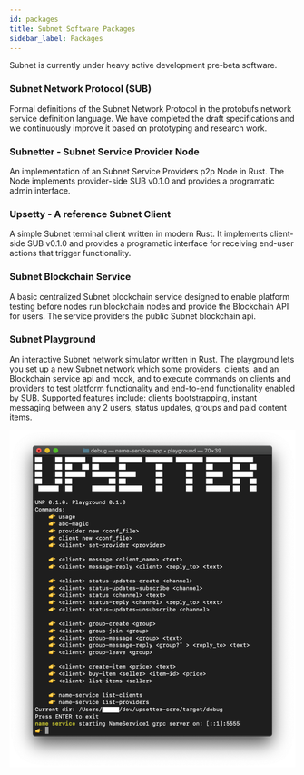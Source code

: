 ```yaml
---
id: packages
title: Subnet Software Packages
sidebar_label: Packages
---
```

Subnet is currently under heavy active development pre-beta software.

### Subnet Network Protocol (SUB)
Formal definitions of the Subnet Network Protocol in the protobufs network service definition language.
We have completed the draft specifications and we continuously improve it based on prototyping and research work.

### Subnetter - Subnet Service Provider Node
An implementation of an Subnet Service Providers p2p Node in Rust.
The Node implements provider-side SUB v0.1.0 and provides a programatic admin interface.

### Upsetty - A reference Subnet Client
A simple Subnet terminal client written in modern Rust. It implements client-side SUB v0.1.0 and provides a programatic interface for receiving end-user actions that trigger functionality.

### Subnet Blockchain Service
A basic centralized Subnet blockchain service designed to enable platform testing before nodes run blockchain nodes and provide the Blockchain API for users. The service providers the public Subnet blockchain api.

### Subnet Playground
An interactive Subnet network simulator written in Rust. The playground lets you set up a new Subnet network which some providers, clients, and an Blockchain service api and mock, and to execute commands on clients and providers to test platform functionality and end-to-end functionality enabled by SUB. Supported features include: clients bootstrapping, instant messaging between any 2 users, status updates, groups and paid content items.

![](/playground.png)
